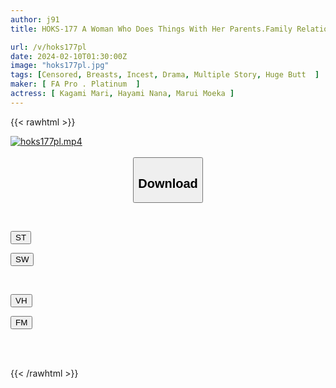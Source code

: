 ```yaml
---
author: j91
title: HOKS-177 A Woman Who Does Things With Her Parents.Family Relationships Distorted By Lust.Sold By Her Father/Wants To Be Loved By Her Father/I'll Let Her Do It To Her Father.

url: /v/hoks177pl
date: 2024-02-10T01:30:00Z
image: "hoks177pl.jpg"
tags: [Censored, Breasts, Incest, Drama, Multiple Story, Huge Butt	]
maker: [ FA Pro . Platinum  ]
actress: [ Kagami Mari, Hayami Nana, Marui Moeka ]
---
```



{{< rawhtml >}}

<div class="video" data-videoid="jp9eLgG9KqczpjW">
    <a href="javascript:;">
        <img src="/v/hoks177pl/hoks177pl.jpg" width="WIDTH" height="HEIGHT" alt="hoks177pl.mp4" loading="lazy">
    </a>
</div>

<script type="text/javascript" src="https://j91.asia/asset/on-demand-st.js"></script>

<br>
  <link rel="stylesheet" href="https://j91.asia/asset/bs5.css">
  
  <center>
  <button class="btn btn-primary" type="button" data-bs-toggle="collapse" data-bs-target=".multi-collapse" aria-expanded="false" aria-controls="multiCollapseExample1 multiCollapseExample2"><h2>Download</h2></button></center>
</p>
<div class="row">
  <div class="col">
    <div class="collapse multi-collapse" id="multiCollapseExample1">
      <div class="card card-body">
	      	      <br>
<div class="buttons">  
<p><a href="https://streamtape.to/v/jp9eLgG9KqczpjW" target="_blank"><button class="btn-hover color-3"><i class="fa fa-download"></i> ST</button></a></p>
<p><a href="https://cdnwish.com/087v49oteesz" target="_blank"><button class="btn-hover color-2"><i class="fa fa-download"></i> SW</button></a></p></div>
    </div>
  </div>
</div>
  <div class="col">
    <div class="collapse multi-collapse" id="multiCollapseExample2">
      <div class="card card-body">
	      <br>
<div class="buttons">
<p><a href="javascript:;" target="_blank"><button class="btn-hover color-9"><i class="fa fa-download"></i> VH</button></a></p>
<p><a href="javascript:;"><button class="btn-hover color-8"><i class="fa fa-download"></i> FM</button></a></p></div>
<br><br>
      </div>
    </div>
  </div>
</div>

{{< /rawhtml >}}